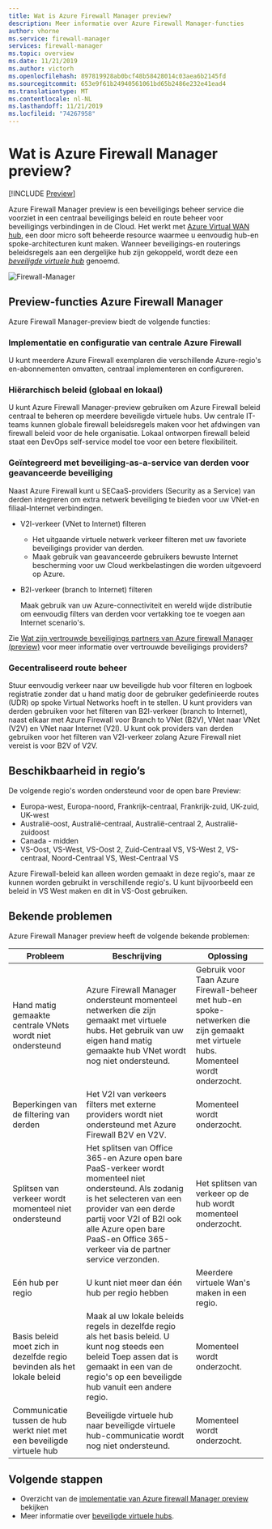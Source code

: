 ```yaml
---
title: Wat is Azure Firewall Manager preview?
description: Meer informatie over Azure Firewall Manager-functies
author: vhorne
ms.service: firewall-manager
services: firewall-manager
ms.topic: overview
ms.date: 11/21/2019
ms.author: victorh
ms.openlocfilehash: 897819928ab0bcf48b58428014c03aea6b2145fd
ms.sourcegitcommit: 653e9f61b24940561061bd65b2486e232e41ead4
ms.translationtype: MT
ms.contentlocale: nl-NL
ms.lasthandoff: 11/21/2019
ms.locfileid: "74267958"
---
```

# <a name="what-is-azure-firewall-manager-preview"></a>Wat is Azure Firewall Manager preview?

[!INCLUDE [Preview](../../includes/firewall-manager-preview-notice.md)]

Azure Firewall Manager preview is een beveiligings beheer service die voorziet in een centraal beveiligings beleid en route beheer voor beveiligings verbindingen in de Cloud. Het werkt met [Azure Virtual WAN hub](../virtual-wan/virtual-wan-about.md#resources), een door micro soft beheerde resource waarmee u eenvoudig hub-en spoke-architecturen kunt maken. Wanneer beveiligings-en routerings beleidsregels aan een dergelijke hub zijn gekoppeld, wordt deze een *[beveiligde virtuele hub](secured-virtual-hub.md)* genoemd. 

![Firewall-Manager](media/overview/firewallmanagerv3.png)

## <a name="azure-firewall-manager-preview-features"></a>Preview-functies Azure Firewall Manager

Azure Firewall Manager-preview biedt de volgende functies:

### <a name="central-azure-firewall-deployment-and-configuration"></a>Implementatie en configuratie van centrale Azure Firewall

U kunt meerdere Azure Firewall exemplaren die verschillende Azure-regio's en-abonnementen omvatten, centraal implementeren en configureren. 

### <a name="hierarchical-policies-global-and-local"></a>Hiërarchisch beleid (globaal en lokaal)

U kunt Azure Firewall Manager-preview gebruiken om Azure Firewall beleid centraal te beheren op meerdere beveiligde virtuele hubs. Uw centrale IT-teams kunnen globale firewall beleidsregels maken voor het afdwingen van firewall beleid voor de hele organisatie. Lokaal ontworpen firewall beleid staat een DevOps self-service model toe voor een betere flexibiliteit.

### <a name="integrated-with-third-party-security-as-a-service-for-advanced-security"></a>Geïntegreerd met beveiliging-as-a-service van derden voor geavanceerde beveiliging

Naast Azure Firewall kunt u SECaaS-providers (Security as a Service) van derden integreren om extra netwerk beveiliging te bieden voor uw VNet-en filiaal-Internet verbindingen.

- V2I-verkeer (VNet to Internet) filteren

   - Het uitgaande virtuele netwerk verkeer filteren met uw favoriete beveiligings provider van derden.
   - Maak gebruik van geavanceerde gebruikers bewuste Internet bescherming voor uw Cloud werkbelastingen die worden uitgevoerd op Azure.

- B2I-verkeer (branch to Internet) filteren

   Maak gebruik van uw Azure-connectiviteit en wereld wijde distributie om eenvoudig filters van derden voor vertakking toe te voegen aan Internet scenario's.

Zie [Wat zijn vertrouwde beveiligings partners van Azure firewall Manager (preview)](trusted-security-partners.md) voor meer informatie over vertrouwde beveiligings providers?

### <a name="centralized-route-management"></a>Gecentraliseerd route beheer

Stuur eenvoudig verkeer naar uw beveiligde hub voor filteren en logboek registratie zonder dat u hand matig door de gebruiker gedefinieerde routes (UDR) op spoke Virtual Networks hoeft in te stellen. U kunt providers van derden gebruiken voor het filteren van B2I-verkeer (branch to Internet), naast elkaar met Azure Firewall voor Branch to VNet (B2V), VNet naar VNet (V2V) en VNet naar Internet (V2I). U kunt ook providers van derden gebruiken voor het filteren van V2I-verkeer zolang Azure Firewall niet vereist is voor B2V of V2V. 

## <a name="region-availability"></a>Beschikbaarheid in regio’s

De volgende regio's worden ondersteund voor de open bare Preview:

- Europa-west, Europa-noord, Frankrijk-centraal, Frankrijk-zuid, UK-zuid, UK-west
- Australië-oost, Australië-centraal, Australië-centraal 2, Australië-zuidoost
- Canada - midden
- VS-Oost, VS-West, VS-Oost 2, Zuid-Centraal VS, VS-West 2, VS-centraal, Noord-Centraal VS, West-Centraal VS

Azure Firewall-beleid kan alleen worden gemaakt in deze regio's, maar ze kunnen worden gebruikt in verschillende regio's. U kunt bijvoorbeeld een beleid in VS West maken en dit in VS-Oost gebruiken. 

## <a name="known-issues"></a>Bekende problemen

Azure Firewall Manager preview heeft de volgende bekende problemen:

|Probleem  |Beschrijving  |Oplossing  |
|---------|---------|---------|
|Hand matig gemaakte centrale VNets wordt niet ondersteund|Azure Firewall Manager ondersteunt momenteel netwerken die zijn gemaakt met virtuele hubs. Het gebruik van uw eigen hand matig gemaakte hub VNet wordt nog niet ondersteund.|Gebruik voor Taan Azure Firewall-beheer met hub-en spoke-netwerken die zijn gemaakt met virtuele hubs.<br>Momenteel wordt onderzocht.
|Beperkingen van de filtering van derden|Het V2I van verkeers filters met externe providers wordt niet ondersteund met Azure Firewall B2V en V2V.|Momenteel wordt onderzocht.|
|Splitsen van verkeer wordt momenteel niet ondersteund|Het splitsen van Office 365-en Azure open bare PaaS-verkeer wordt momenteel niet ondersteund. Als zodanig is het selecteren van een provider van een derde partij voor V2I of B2I ook alle Azure open bare PaaS-en Office 365-verkeer via de partner service verzonden.|Het splitsen van verkeer op de hub wordt momenteel onderzocht.
|Eén hub per regio|U kunt niet meer dan één hub per regio hebben|Meerdere virtuele Wan's maken in een regio.|
|Basis beleid moet zich in dezelfde regio bevinden als het lokale beleid|Maak al uw lokale beleids regels in dezelfde regio als het basis beleid. U kunt nog steeds een beleid Toep assen dat is gemaakt in een van de regio's op een beveiligde hub vanuit een andere regio.|Momenteel wordt onderzocht.|
|Communicatie tussen de hub werkt niet met een beveiligde virtuele hub|Beveiligde virtuele hub naar beveiligde virtuele hub-communicatie wordt nog niet ondersteund.|Momenteel wordt onderzocht.|

## <a name="next-steps"></a>Volgende stappen

- Overzicht van de [implementatie van Azure firewall Manager preview](deployment-overview.md) bekijken
- Meer informatie over [beveiligde virtuele hubs](secured-virtual-hub.md).